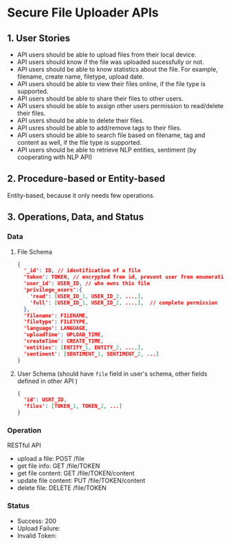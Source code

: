 # Secure File Uploader APIs

## 1. User Stories

- API users should be able to upload files from their local device.
- API users should know if the file was uploaded sucessfully or not.
- API users should be able to know statistics about the file. For example, filename, create name, filetype, upload date.
- API users should be able to view their files online, if the file type is supported.
- API users should be able to share their files to other users.
- API users should be able to assign other users permission to read/delete their files.
- API users should be able to delete their files.
- API usres should be able to add/remove tags to their files.
- API users should be able to search file based on filename, tag and content as well, if the file type is supported.
- API users should be able to retrieve NLP entities, sentiment (by cooperating with NLP API)
## 2. Procedure-based or Entity-based

Entity-based, because it only needs few operations.

## 3. Operations, Data, and Status

### Data

1. File Schema

   ```json
   {
     '_id': ID, // identification of a file
     'token': TOKEN, // encrypted from id, prevent user from enumerating file id
     'user_id': USER_ID, // who owns this file
     'privilege_users':{
       'read': [USER_ID_1, USER_ID_2, ...,],
       'full': [USER_ID_1, USER_ID_2, ...,],  // complete permission
     },
     'filename': FILENAME,
     'filetype': FILETYPE,
     'language': LANGUAGE,
     'uploadTime': UPLOAD_TIME,
     'createTime': CREATE_TIME,
     'entities': [ENTITY_1, ENTITY_2, ...,],
     'sentiment': [SENTIMENT_1, SENTIMENT_2, ...]
   }
   ```

2. User Schema (should have  `file` field in user's schema, other fields defined in other API )

   ```json
   {
     'id': USRT_ID,
     'files': [TOKEN_1, TOKEN_2, ...]
   }
   ```

   

### Operation

RESTful API

- upload a file: POST /file
- get file info: GET /file/TOKEN
- get file content: GET /file/TOKEN/content
- update file content: PUT /file/TOKEN/content
- delete file: DELETE /file/TOKEN



### Status

- Success: 200
- Upload Failure: 
- Invalid Token: